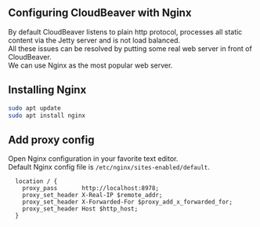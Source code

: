 ## Configuring CloudBeaver with Nginx

By default CloudBeaver listens to plain http protocol, processes all static content via the Jetty server and is not load balanced.  
All these issues can be resolved by putting some real web server in front of CloudBeaver.  
We can use Nginx as the most popular web server.

## Installing Nginx

```bash
sudo apt update
sudo apt install nginx
```

## Add proxy config

Open Nginx configuration in your favorite text editor.  
Default Nginx config file is `/etc/nginx/sites-enabled/default`.  

```
  location / {
    proxy_pass       http://localhost:8978;
    proxy_set_header X-Real-IP $remote_addr;
    proxy_set_header X-Forwarded-For $proxy_add_x_forwarded_for;
    proxy_set_header Host $http_host;
  }
```
